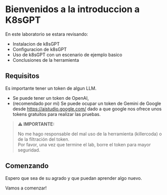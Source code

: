 # Bienvenidos a la introduccion a K8sGPT

En este laboratorio se estara revisando:

- Instalacion de k8sGPT
- Configuracion de k8sGPT
- Uso de k8sGPT con un escenario de ejemplo basico
- Conclusiones de la herramienta

## Requisitos

Es importante tener un token de algun LLM.
- Se puede tener un token de OpenAI, 
- (recomendado por mi) Se puede ocupar un token de Gemini de Google desde https://aistudio.google.com/ dado a que google nos ofrece unos tokens gratuitos para realizar las pruebas.

> **⚠️ IMPORTANTE:**  
>  
> No me hago responsable del mal uso de la herramienta (killercoda) o de la filtración del token.  
> Por favor, una vez que termine el lab, borre el token para mayor seguridad.


## Comenzando

Espero que sea de su agrado y que puedan aprender algo nuevo.

Vamos a comenzar!